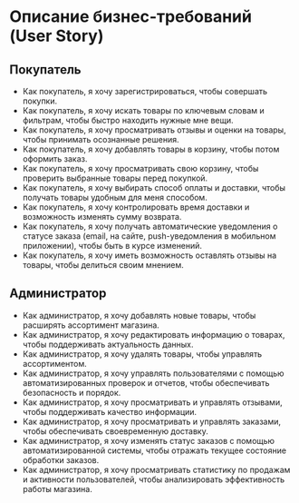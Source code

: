 # Описание бизнес-требований (User Story)

## Покупатель
- Как покупатель, я хочу зарегистрироваться, чтобы совершать покупки.
- Как покупатель, я хочу искать товары по ключевым словам и фильтрам, чтобы быстро находить нужные мне вещи.
- Как покупатель, я хочу просматривать отзывы и оценки на товары, чтобы принимать осознанные решения.
- Как покупатель, я хочу добавлять товары в корзину, чтобы потом оформить заказ.
- Как покупатель, я хочу просматривать свою корзину, чтобы проверить выбранные товары перед покупкой.
- Как покупатель, я хочу выбирать способ оплаты и доставки, чтобы получать товары удобным для меня способом.
- Как покупатель, я хочу контролировать время доставки и возможность изменять сумму возврата.
- Как покупатель, я хочу получать автоматические уведомления о статусе заказа (email, на сайте, push-уведомления в мобильном приложении), чтобы быть в курсе изменений.
- Как покупатель, я хочу иметь возможность оставлять отзывы на товары, чтобы делиться своим мнением.

## Администратор
- Как администратор, я хочу добавлять новые товары, чтобы расширять ассортимент магазина.
- Как администратор, я хочу редактировать информацию о товарах, чтобы поддерживать актуальность данных.
- Как администратор, я хочу удалять товары, чтобы управлять ассортиментом.
- Как администратор, я хочу управлять пользователями с помощью автоматизированных проверок и отчетов, чтобы обеспечивать безопасность и порядок.
- Как администратор, я хочу просматривать и управлять отзывами, чтобы поддерживать качество информации.
- Как администратор, я хочу просматривать и управлять заказами, чтобы обеспечивать своевременную доставку.
- Как администратор, я хочу изменять статус заказов с помощью автоматизированной системы, чтобы отражать текущее состояние обработки заказов.
- Как администратор, я хочу просматривать статистику по продажам и активности пользователей, чтобы анализировать эффективность работы магазина.

